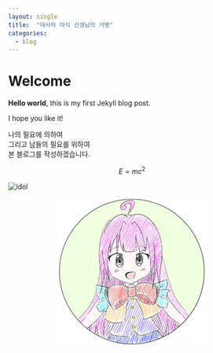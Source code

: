 ```yaml
---
layout: single
title:  "대사마 마식 선생님의 거병"
categories:
  - blog
---
```


# Welcome

**Hello world**, this is my first Jekyll blog post.

I hope you like it!

나의 필요에 의하여  
그리고 남들의 필요를 위하여  
본 블로그를 작성하겠습니다.

$$
E = mc^2
$$

![idol](aktmdtkd.github.io/_posts/image/2024-03-18-first-image/idol.png)
<p align="center">
  <img height="300" src="image/2024-03-18-first-image/idol.png" />
</p>
